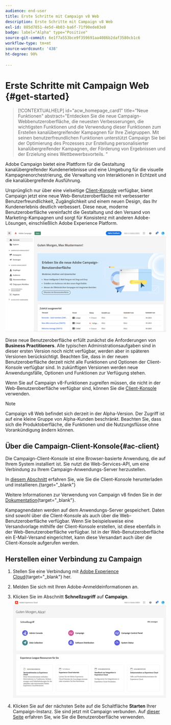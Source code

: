 ```yaml
---
audience: end-user
title: Erste Schritte mit Campaign v8 Web
description: Erste Schritte mit Campaign v8 Web
exl-id: 885d7851-4e5d-4b03-ba6f-71f90ede83e8
badge: label="Alpha" type="Positive"
source-git-commit: 6e1f7a553bce9f359691aa4086b2daf3580cb1c6
workflow-type: tm+mt
source-wordcount: '438'
ht-degree: 90%

---
```


# Erste Schritte mit Campaign Web {#get-started}

>[!CONTEXTUALHELP]
>id="acw_homepage_card1"
>title="Neue Funktionen"
>abstract="Entdecken Sie die neue Campaign-Webbenutzeroberfläche, die neuesten Verbesserungen, die wichtigsten Funktionen und die Verwendung dieser Funktionen zum Erstellen kanalübergreifender Kampagnen für Ihre Zielgruppen. Mit seinen benutzerfreundlichen Funktionen unterstützt Campaign Sie bei der Optimierung des Prozesses zur Erstellung personalisierter kanalübergreifender Kampagnen, der Förderung von Ergebnissen und der Erzielung eines Wettbewerbsvorteils. "



Adobe Campaign bietet eine Plattform für die Gestaltung kanalübergreifender Kundenerlebnisse und eine Umgebung für die visuelle Kampagnenorchestrierung, die Verwaltung von Interaktionen in Echtzeit und die kanalübergreifende Ausführung.

Ursprünglich nur über eine vielseitige [Client-Konsole](#ac-client) verfügbar, bietet Campaign jetzt eine neue Web-Benutzeroberfläche mit verbesserter Benutzerfreundlichkeit, Zugänglichkeit und einem neuen Design, das Ihr Kundenerlebnis deutlich verbessert. Diese neue, moderne Benutzeroberfläche vereinfacht die Gestaltung und den Versand von Marketing-Kampagnen und sorgt für Konsistenz mit anderen Adobe-Lösungen, einschließlich Adobe Experience Platform.

![](assets/home.png)

Diese neue Benutzeroberfläche erfüllt zunächst die Anforderungen von **Business Practitioners**. Alle typischen Administrationsaufgaben sind in dieser ersten Version noch nicht verfügbar, werden aber in späteren Versionen berücksichtigt. Beachten Sie, dass in der neuen Benutzeroberfläche derzeit nicht alle Funktionen und Optionen der Client-Konsole verfügbar sind. In zukünftigen Versionen werden neue Anwendungsfälle, Optionen und Funktionen zur Verfügung stehen.

Wenn Sie auf Campaign v8-Funktionen zugreifen müssen, die nicht in der Web-Benutzeroberfläche verfügbar sind, können Sie die [Client-Konsole](#ac-client) verwenden.


>[!NOTE]
>
>Campaign v8 Web befindet sich derzeit in der Alpha-Version. Der Zugriff ist auf eine kleine Gruppe von Alpha-Kunden beschränkt. Beachten Sie, dass sich die Produktoberfläche, die Funktionen und die Nutzungsflüsse ohne Vorankündigung ändern können.

## Über die Campaign-Client-Konsole{#ac-client}

Die Campaign-Client-Konsole ist eine Browser-basierte Anwendung, die auf Ihrem System installiert ist. Sie nutzt die Web-Services-API, um eine Verbindung zu Ihrem Campaign-Anwendungs-Server herzustellen.

In [diesem Abschnitt](https://experienceleague.adobe.com/docs/campaign/campaign-v8/new/connect.html?lang=de) erfahren Sie, wie Sie die Client-Konsole herunterladen und installieren.{target="_blank"}

Weitere Informationen zur Verwendung von Campaign v8 finden Sie in der [Dokumentation](https://experienceleague.adobe.com/docs/campaign/campaign-v8/campaign-home.html?lang=de){target="_blank"}.

Kampagnendaten werden auf dem Anwendungs-Server gespeichert. Daten sind sowohl über die Client-Konsole als auch über die Web-Benutzeroberfläche verfügbar. Wenn Sie beispielsweise eine Versandvorlage mithilfe der Client-Konsole erstellen, ist diese ebenfalls in der Web-Benutzeroberfläche verfügbar. Ist in der Web-Benutzeroberfläche ein E-Mail-Versand eingerichtet, kann diese Versandart auch über die Client-Konsole aufgerufen werden.

## Herstellen einer Verbindung zu Campaign


1. Stellen Sie eine Verbindung mit [Adobe Experience Cloud](http://experience.adobe.com){target="_blank"} her.
1. Melden Sie sich mit Ihren Adobe-Anmeldeinformationen an.
1. Klicken Sie im Abschnitt **Schnellzugriff** auf **Campaign**.
   ![](assets/connect.png)

1. Klicken Sie auf der nächsten Seite auf die Schaltfläche **Starten** Ihrer Campaign-Instanz.
Sie sind jetzt mit Campaign verbunden. Auf [dieser Seite](user-interface.md) erfahren Sie, wie Sie die Benutzeroberfläche verwenden.

<!--
-> experience cloud home: "Campaign" -> home campaign v8
-> or Campaign v8 web if direct URL
-->

